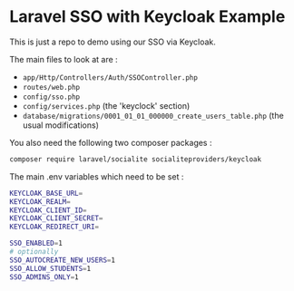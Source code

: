 # Laravel SSO with Keycloak Example

This is just a repo to demo using our SSO via Keycloak.

The main files to look at are :

* `app/Http/Controllers/Auth/SSOController.php`
* `routes/web.php`
* `config/sso.php`
* `config/services.php` (the 'keyclock' section)
* `database/migrations/0001_01_01_000000_create_users_table.php` (the usual modifications)

You also need the following two composer packages :
```sh
composer require laravel/socialite socialiteproviders/keycloak
```

The main .env variables which need to be set :
```sh
KEYCLOAK_BASE_URL=
KEYCLOAK_REALM=
KEYCLOAK_CLIENT_ID=
KEYCLOAK_CLIENT_SECRET=
KEYCLOAK_REDIRECT_URI=

SSO_ENABLED=1
# optionally
SSO_AUTOCREATE_NEW_USERS=1
SSO_ALLOW_STUDENTS=1
SSO_ADMINS_ONLY=1
```
